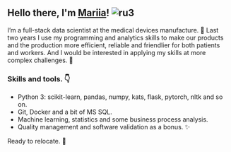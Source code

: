## Hello there, I'm [Mariia](https://www.linkedin.com/in/mariia-rodina/?locale=en_US)! ![ru3](https://user-images.githubusercontent.com/79466116/148496029-63dd51a7-b961-4744-8bc1-60a6a4f838fd.png)


I’m a full-stack data scientist at the medical devices manufacture. :syringe: Last two years I use my programming and analytics skills to make our products and the production more efficient, reliable and friendlier for both patients and workers. And I would be interested in applying my skills at more complex challenges. :muscle:


### Skills and tools. :point_down:
* Python 3: scikit-learn, pandas, numpy, kats, flask, pytorch, nltk and so on.
* Git, Docker and a bit of MS SQL.
* Machine learning, statistics and some business process analysis.
* Quality management and software validation as a bonus. :sparkles:

Ready to relocate. :tractor:

